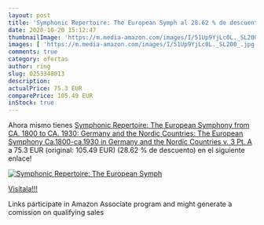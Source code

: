 ```yaml
---
layout: post
title: 'Symphonic Repertoire: The European Symph al 28.62 % de descuento'
date: 2020-10-20 15:12:47
thumbnailImage: 'https://m.media-amazon.com/images/I/51Up9YjLc0L._SL200_.jpg'
images: [ 'https://m.media-amazon.com/images/I/51Up9YjLc0L._SL200_.jpg' ]
comments: true
category: ofertas
author: ring
slug: 0253348013
description:
actualPrice: 75.3 EUR
comparePrice: 105.49 EUR
inStock: true
---
```


Ahora mismo tienes [Symphonic Repertoire: The European Symphony from CA. 1800 to CA. 1930: Germany and the Nordic Countries: The European Symphony  Ca.1800-ca.1930  in Germany and the Nordic Countries v. 3  Pt. A](https://www.amazon.es/dp/0253348013/?tag=tolees-21) a 75.3 EUR (original: 105.49 EUR) (28.62 %  de descuento) en el siguiente enlace!

[![Symphonic Repertoire: The European Symph](https://m.media-amazon.com/images/I/51Up9YjLc0L._SL200_.jpg)](https://www.amazon.es/dp/0253348013/?tag=tolees-21)

[Visítala!!!](https://www.amazon.es/dp/0253348013/?tag=tolees-21)

Links participate in Amazon Associate program and might generate a comission on qualifying sales
